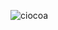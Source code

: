 ![ciocoa](https://github-readme-stats.vercel.app/api?username=ciocoa&show_icons=true&theme=tokyonight&hide_border=true 'Github Stats')
